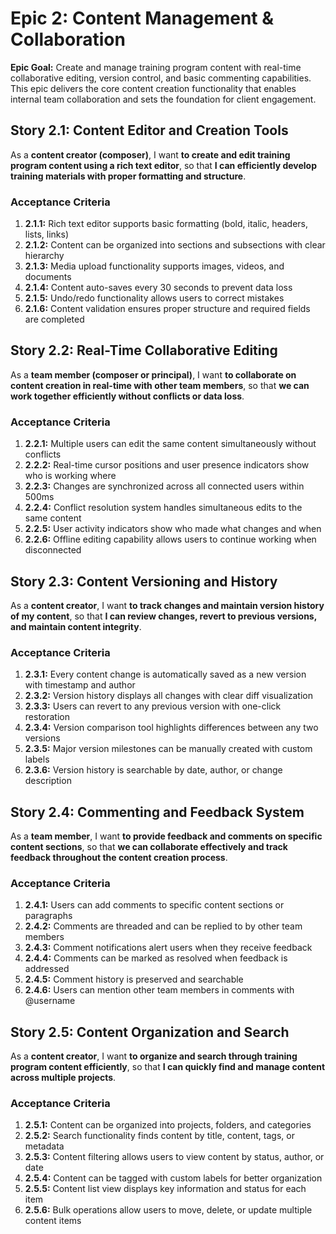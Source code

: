 # Epic 2: Content Management & Collaboration

**Epic Goal:** Create and manage training program content with real-time collaborative editing, version control, and basic commenting capabilities. This epic delivers the core content creation functionality that enables internal team collaboration and sets the foundation for client engagement.

## Story 2.1: Content Editor and Creation Tools
As a **content creator (composer)**,
I want **to create and edit training program content using a rich text editor**,
so that **I can efficiently develop training materials with proper formatting and structure**.

### Acceptance Criteria
1. **2.1.1:** Rich text editor supports basic formatting (bold, italic, headers, lists, links)
2. **2.1.2:** Content can be organized into sections and subsections with clear hierarchy
3. **2.1.3:** Media upload functionality supports images, videos, and documents
4. **2.1.4:** Content auto-saves every 30 seconds to prevent data loss
5. **2.1.5:** Undo/redo functionality allows users to correct mistakes
6. **2.1.6:** Content validation ensures proper structure and required fields are completed

## Story 2.2: Real-Time Collaborative Editing
As a **team member (composer or principal)**,
I want **to collaborate on content creation in real-time with other team members**,
so that **we can work together efficiently without conflicts or data loss**.

### Acceptance Criteria
1. **2.2.1:** Multiple users can edit the same content simultaneously without conflicts
2. **2.2.2:** Real-time cursor positions and user presence indicators show who is working where
3. **2.2.3:** Changes are synchronized across all connected users within 500ms
4. **2.2.4:** Conflict resolution system handles simultaneous edits to the same content
5. **2.2.5:** User activity indicators show who made what changes and when
6. **2.2.6:** Offline editing capability allows users to continue working when disconnected

## Story 2.3: Content Versioning and History
As a **content creator**,
I want **to track changes and maintain version history of my content**,
so that **I can review changes, revert to previous versions, and maintain content integrity**.

### Acceptance Criteria
1. **2.3.1:** Every content change is automatically saved as a new version with timestamp and author
2. **2.3.2:** Version history displays all changes with clear diff visualization
3. **2.3.3:** Users can revert to any previous version with one-click restoration
4. **2.3.4:** Version comparison tool highlights differences between any two versions
5. **2.3.5:** Major version milestones can be manually created with custom labels
6. **2.3.6:** Version history is searchable by date, author, or change description

## Story 2.4: Commenting and Feedback System
As a **team member**,
I want **to provide feedback and comments on specific content sections**,
so that **we can collaborate effectively and track feedback throughout the content creation process**.

### Acceptance Criteria
1. **2.4.1:** Users can add comments to specific content sections or paragraphs
2. **2.4.2:** Comments are threaded and can be replied to by other team members
3. **2.4.3:** Comment notifications alert users when they receive feedback
4. **2.4.4:** Comments can be marked as resolved when feedback is addressed
5. **2.4.5:** Comment history is preserved and searchable
6. **2.4.6:** Users can mention other team members in comments with @username

## Story 2.5: Content Organization and Search
As a **content creator**,
I want **to organize and search through training program content efficiently**,
so that **I can quickly find and manage content across multiple projects**.

### Acceptance Criteria
1. **2.5.1:** Content can be organized into projects, folders, and categories
2. **2.5.2:** Search functionality finds content by title, content, tags, or metadata
3. **2.5.3:** Content filtering allows users to view content by status, author, or date
4. **2.5.4:** Content can be tagged with custom labels for better organization
5. **2.5.5:** Content list view displays key information and status for each item
6. **2.5.6:** Bulk operations allow users to move, delete, or update multiple content items
